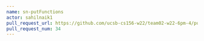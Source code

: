 ```yaml
---
name: sn-putFunctions
actor: sahilnaik1
pull_request_url: https://github.com/ucsb-cs156-w22/team02-w22-6pm-4/pull/34
pull_request_num: 34
---
```

